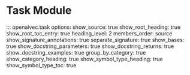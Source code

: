 # Task Module

::: openaivec.task
    options:
      show_source: true
      show_root_heading: true
      show_root_toc_entry: true
      heading_level: 2
      members_order: source
      show_signature_annotations: true
      separate_signature: true
      show_bases: true
      show_docstring_parameters: true
      show_docstring_returns: true
      show_docstring_examples: true
      group_by_category: true
      show_category_heading: true
      show_symbol_type_heading: true
      show_symbol_type_toc: true
